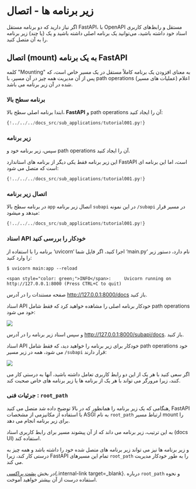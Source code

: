 # زیر برنامه ها - اتصال

اگر نیاز دارید که دو برنامه مستقل FastAPI، با OpenAPI مستقل و رابط‌های کاربری اسناد خود داشته باشید، می‌توانید یک برنامه
اصلی داشته باشید و یک (یا چند) زیر برنامه را به آن متصل کنید.

## اتصال (mount) به یک برنامه **FastAPI**

کلمه "Mounting" به معنای افزودن یک برنامه کاملاً مستقل در یک مسیر خاص است، که پس از آن مدیریت همه چیز در آن مسیر، با path operations (عملیات های مسیر) اعلام شده در آن زیر برنامه می باشد.

### برنامه سطح بالا

ابتدا برنامه اصلی سطح بالا، **FastAPI** و path operations آن را ایجاد کنید:


```Python hl_lines="3  6-8"
{!../../../docs_src/sub_applications/tutorial001.py!}
```

### زیر برنامه

سپس، زیر برنامه خود و path operations آن را ایجاد کنید.

این زیر برنامه فقط یکی دیگر از برنامه های استاندارد FastAPI است، اما این برنامه ای است که متصل می شود:

```Python hl_lines="11  14-16"
{!../../../docs_src/sub_applications/tutorial001.py!}
```

### اتصال زیر برنامه

در برنامه سطح بالا `app` اتصال زیر برنامه `subapi` در این نمونه `/subapi` در مسیر قرار میدهد و میشود:

```Python hl_lines="11  19"
{!../../../docs_src/sub_applications/tutorial001.py!}
```

### اسناد API خودکار را بررسی کنید

برنامه را با استفاده از ‘uvicorn‘ اجرا کنید، اگر فایل شما ‘main.py‘ نام دارد، دستور زیر را وارد کنید:
<div class="termy">

```console
$ uvicorn main:app --reload

<span style="color: green;">INFO</span>:     Uvicorn running on http://127.0.0.1:8000 (Press CTRL+C to quit)
```

</div>

صفحه مستندات را در آدرس <a href="http://127.0.0.1:8000/docs" class="external-link" target="_blank">http://127.0.0.1:8000/docs</a> باز کنید.

اسناد API خودکار برنامه اصلی را مشاهده خواهید کرد که فقط شامل path operations خود می شود:

<img src="/img/tutorial/sub-applications/image01.png">

و سپس اسناد زیر برنامه را در آدرس <a href="http://127.0.0.1:8000/subapi/docs" class="external-link" target="_blank">http://127.0.0.1:8000/subapi/docs</a>. باز کنید.

اسناد API خودکار برای زیر برنامه را خواهید دید، که فقط شامل path operations خود می شود، همه در زیر مسیر `/subapi` قرار دارند:

<img src="/img/tutorial/sub-applications/image02.png">

اگر سعی کنید با هر یک از این دو رابط کاربری تعامل داشته باشید، آنها به درستی کار می کنند، زیرا مرورگر می تواند با هر یک از برنامه ها یا زیر برنامه های خاص صحبت کند.

### جرئیات فنی : `root_path`

هنگامی که یک زیر برنامه را همانطور که در بالا توضیح داده شد متصل می کنید, FastAPI با استفاده از مکانیزمی از مشخصات ASGI به نام `root_path` ارتباط مسیر mount را برای زیر برنامه انجام می دهد.

به این ترتیب، زیر برنامه می داند که از آن پیشوند مسیر برای رابط کاربری اسناد (docs UI) استفاده کند.

و زیر برنامه ها نیز می تواند زیر برنامه های متصل شده خود را داشته باشد و همه چیز به درستی کار کند، زیرا FastAPI تمام این مسیرهای `root_path` را به طور خودکار مدیریت می کند.

در بخش [پشت پراکسی](behind-a-proxy.md){.internal-link target=_blank}. درباره `root_path` و نحوه استفاده درست از آن بیشتر خواهید آموخت.
